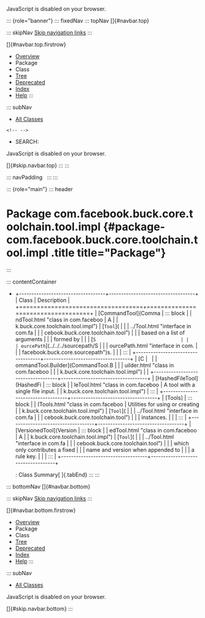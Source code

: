 <div>

JavaScript is disabled on your browser.

</div>

::: {role="banner"}
::: fixedNav
::: topNav
[]{#navbar.top}

::: skipNav
[Skip navigation links](#skip.navbar.top "Skip navigation links")
:::

[]{#navbar.top.firstrow}

-   [Overview](../../../../../../../index.html)
-   Package
-   Class
-   [Tree](package-tree.html)
-   [Deprecated](../../../../../../../deprecated-list.html)
-   [Index](../../../../../../../index-all.html)
-   [Help](../../../../../../../help-doc.html)
:::

::: subNav
-   [All Classes](../../../../../../../allclasses.html)

```{=html}
<!-- -->
```
-   SEARCH:

<div>

<div>

JavaScript is disabled on your browser.

</div>

</div>

[]{#skip.navbar.top}
:::
:::

::: navPadding
 
:::
:::

::: {role="main"}
::: header
# Package com.facebook.buck.core.toolchain.tool.impl {#package-com.facebook.buck.core.toolchain.tool.impl .title title="Package"}
:::

::: contentContainer
-   +-----------------------------------+-----------------------------------+
    | Class                             | Description                       |
    +===================================+===================================+
    | [CommandTool](Comma               | ::: block                         |
    | ndTool.html "class in com.faceboo | A                                 |
    | k.buck.core.toolchain.tool.impl") | [`Tool`](                         |
    |                                   | ../Tool.html "interface in com.fa |
    |                                   | cebook.buck.core.toolchain.tool") |
    |                                   | based on a list of arguments      |
    |                                   | formed by                         |
    |                                   | [`S                               |
    |                                   | ourcePath`](../../../sourcepath/S |
    |                                   | ourcePath.html "interface in com. |
    |                                   | facebook.buck.core.sourcepath")s. |
    |                                   | :::                               |
    +-----------------------------------+-----------------------------------+
    | [C                                |                                   |
    | ommandTool.Builder](CommandTool.B |                                   |
    | uilder.html "class in com.faceboo |                                   |
    | k.buck.core.toolchain.tool.impl") |                                   |
    +-----------------------------------+-----------------------------------+
    | [HashedFileTool](HashedFi         | ::: block                         |
    | leTool.html "class in com.faceboo | A tool with a single file input.  |
    | k.buck.core.toolchain.tool.impl") | :::                               |
    +-----------------------------------+-----------------------------------+
    | [Tools]                           | ::: block                         |
    | (Tools.html "class in com.faceboo | Utilities for using or creating   |
    | k.buck.core.toolchain.tool.impl") | [`Tool`](                         |
    |                                   | ../Tool.html "interface in com.fa |
    |                                   | cebook.buck.core.toolchain.tool") |
    |                                   | instances.                        |
    |                                   | :::                               |
    +-----------------------------------+-----------------------------------+
    | [VersionedTool](Version           | ::: block                         |
    | edTool.html "class in com.faceboo | A                                 |
    | k.buck.core.toolchain.tool.impl") | [`Tool`](                         |
    |                                   | ../Tool.html "interface in com.fa |
    |                                   | cebook.buck.core.toolchain.tool") |
    |                                   | which only contributes a fixed    |
    |                                   | name and version when appended to |
    |                                   | a rule key.                       |
    |                                   | :::                               |
    +-----------------------------------+-----------------------------------+

    : Class Summary[ ]{.tabEnd}
:::
:::

::: bottomNav
[]{#navbar.bottom}

::: skipNav
[Skip navigation links](#skip.navbar.bottom "Skip navigation links")
:::

[]{#navbar.bottom.firstrow}

-   [Overview](../../../../../../../index.html)
-   Package
-   Class
-   [Tree](package-tree.html)
-   [Deprecated](../../../../../../../deprecated-list.html)
-   [Index](../../../../../../../index-all.html)
-   [Help](../../../../../../../help-doc.html)
:::

::: subNav
-   [All Classes](../../../../../../../allclasses.html)

<div>

<div>

JavaScript is disabled on your browser.

</div>

</div>

[]{#skip.navbar.bottom}
:::
